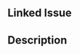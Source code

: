 ## Linked Issue

## Description

<!-- Uncomment below description when updating day and TOC -->

<!-- This PR adds day X of #100DaysOfOSS and updates the Table of Contents.

- Add day X to `my-oss-journal.md`.
- Add link to day X in `table-of-contents.md`. -->
